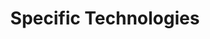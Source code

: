 ---
# Accomplishments widget.
widget: "howto"  # Widget name:  common, howto perspective, reading, cd-with-jenkins-and-docker  etc
headless: true  # This file represents a page section.
active: true  # Activate this widget? true/false
weight: 2 # Order that this section will appear.
title: "Specific Technologies"
subtitle: ""

# Date format
date_format: "Jan 2006"

# Accomplishments.
#   Add/remove as many `[[item]]` blocks below as you like.
#   `title`, `organization` and `date_start` are the required parameters.
#   Leave other parameters empty if not required.
#   Begin/end multi-line descriptions with 3 quotes `"""`.
item:
smallItem: 
 - title: "How Aqua Scans Container Images On-Demand From The AWS Marketplace"
   summary: "blog.aquasec.com"
   linkText: ""
   linkUrl: "https://blog.aquasec.com/how-aqua-scans-container-images-on-demand-on-aws"
   openNewWindow: 
   image: "https://res.cloudinary.com/agile-seo/image/fetch/w_62,dpr_1.0,d_blank_am8gzx.png/https%3A%2F%2Flogo.clearbit.com%2Fblog.aquasec.com%3Fsize%3D250" 
 - title: "Addressing the Kubernetes Dashboard and External IP Proxying Vulnerabilities"
   summary: "rancher.com"
   linkText: ""
   linkUrl: "https://rancher.com/blog/2019/2019-01-04-kubernetes-dashboard-external-ip-proxying-vulnerabilities/"
   openNewWindow: 
   image: "https://res.cloudinary.com/agile-seo/image/fetch/w_62,dpr_1.0,d_blank_am8gzx.png/https%3A%2F%2Flogo.clearbit.com%2Francher.com%3Fsize%3D250" 
 - title: "Vulnerability Scans on Kubernetes with Pipeline"
   summary: "banzaicloud.com"
   linkText: ""
   linkUrl: "https://banzaicloud.com/blog/container-vulnerability-scans/"
   openNewWindow: 
   image: "https://res.cloudinary.com/agile-seo/image/fetch/w_62,dpr_1.0,d_blank_am8gzx.png/https%3A%2F%2Flogo.clearbit.com%2Fbanzaicloud.com%3Fsize%3D250" 
 - title: "Harbor Private Registry: Image Vulnerability Scanning Demo"
   summary: "blogs.vmware.com"
   linkText: ""
   linkUrl: "https://blogs.vmware.com/cloudnative/2017/10/04/harbor-private-registry-vulnerability-scanning/"
   openNewWindow: 
   image: "https://res.cloudinary.com/agile-seo/image/fetch/w_62,dpr_1.0,d_blank_am8gzx.png/https%3A%2F%2Flogo.clearbit.com%2Fblogs.vmware.com%3Fsize%3D250" 
 - title: "Vulnerability Assessment in Azure Security Center"
   summary: "docs.microsoft.com"
   linkText: ""
   linkUrl: "https://docs.microsoft.com/en-us/azure/security-center/security-center-vulnerability-assessment-recommendations"
   openNewWindow: 
   image: "https://res.cloudinary.com/agile-seo/image/fetch/w_62,dpr_1.0,d_blank_am8gzx.png/https%3A%2F%2Flogo.clearbit.com%2Fdocs.microsoft.com%3Fsize%3D250" 
 - title: "Securing Docker containers in Azure Container Service"
   summary: "docs.microsoft.com"
   linkText: ""
   linkUrl: "https://docs.microsoft.com/en-my/azure/container-service/dcos-swarm/container-service-security"
   openNewWindow: 
   image: "https://res.cloudinary.com/agile-seo/image/fetch/w_62,dpr_1.0,d_blank_am8gzx.png/https%3A%2F%2Flogo.clearbit.com%2Fdocs.microsoft.com%3Fsize%3D250" 
---